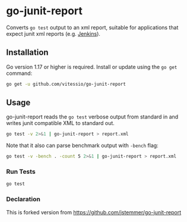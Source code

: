 # go-junit-report

Converts `go test` output to an xml report, suitable for applications that
expect junit xml reports (e.g. [Jenkins](http://jenkins-ci.org)).

## Installation

Go version 1.17 or higher is required. Install or update using the `go get`
command:

```bash
go get -u github.com/vitessio/go-junit-report
```

## Usage

go-junit-report reads the `go test` verbose output from standard in and writes
junit compatible XML to standard out.

```bash
go test -v 2>&1 | go-junit-report > report.xml
```

Note that it also can parse benchmark output with `-bench` flag:
```bash
go test -v -bench . -count 5 2>&1 | go-junit-report > report.xml
```

### Run Tests

```bash
go test
```

### Declaration
This is forked version from https://github.com/jstemmer/go-junit-report